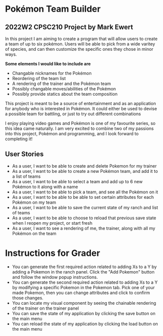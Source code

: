# Pokémon Team Builder

## 2022W2 CPSC210 Project by Mark Ewert

In this project I am aiming to create a program that
will allow users to create a team of up to six pokémon.
Users will be able to pick from a wide varitey of species,
and can then customize the specific ones they chose in
minor ways.

**Some elements I would like to include are**
- Changable nicknames for the Pokémon
- Reordering of the team list
- A rendering of the trainer and the Pokémon team
- Possibly changable moves/abilities of the Pokémon
- Possibly provide statics about the team composition

This project is meant to be a source of entertainment
and as an application for anybody who is interested in
Pokémon. It could either be used to devise a possible
team for battling, or just to try out different combinations

I enjoy playing video games and Pokémon is one of my
favourite series, so this idea came naturally. I am very
excited to combine two of my passions into this project,
Pokémon and programming, and I look forward to completing
it!

## User Stories
- As a user, I want to be able to create and delete Pokemon for my trainer
- As a user, I want to be able to create a new Pokémon team, and add it to a list of teams
- As a user, I want to be able to select a team and add up to 6 new Pokémon to it along with a name
- As a user, I want to be able to pick a team, and see all the Pokémon on it
- As a user, I want to be able to be able to set certain attributes for each Pokémon on my team
- As a user, I want to be able to save the current state of my ranch and list of teams
- As a user, I want to be able to choose to reload that previous save state when I reopen my project, or start fresh
- As a user, I want to see a rendering of me, the trainer, along with all my Pokémon on the team

# Instructions for Grader
- You can generate the first required action related to adding Xs to a Y by adding a Pokemon in the ranch panel. 
  Click the "Add Pokemon" button and follow the window popup instructions.
- You can generate the second required action related to adding Xs to a Y by modifying a specific Pokemon in the Pokemon tab.
  Pick one of your made Pokemon, then you can change attributes and click to confirm those changes.
- You can locate my visual component by seeing the chainable rendering of the trainer on the trainer panel
- You can save the state of my application by clicking the save button on the main menu
- You can reload the state of my application by clicking the load button on the main menu